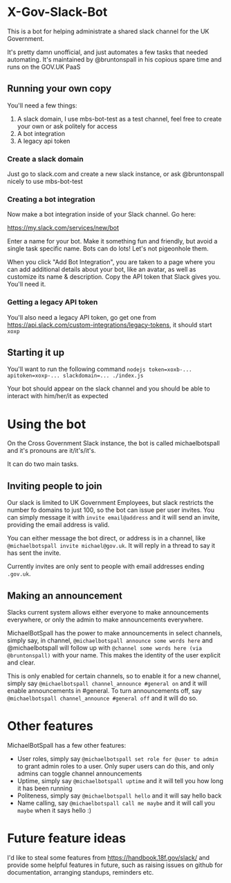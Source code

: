 # X-Gov-Slack-Bot

This is a bot for helping administrate a shared slack channel for the UK Government.

It's pretty damn unofficial, and just automates a few tasks that needed automating. It's maintained by @bruntonspall in his copious spare time and runs on the GOV.UK PaaS

## Running your own copy

You'll need a few things:

1. A slack domain, I use mbs-bot-test as a test channel, feel free to create your own or ask politely for access
2. A bot integration
3. A legacy api token

### Create a slack domain

Just go to slack.com and create a new slack instance, or ask @bruntonspall nicely to use mbs-bot-test

### Creating a bot integration

Now make a bot integration inside of your Slack channel. Go here:

https://my.slack.com/services/new/bot

Enter a name for your bot. Make it something fun and friendly, but avoid a single task specific name. Bots can do lots! Let's not pigeonhole them.

When you click "Add Bot Integration", you are taken to a page where you can add additional details about your bot, like an avatar, as well as customize its name & description.
Copy the API token that Slack gives you. You'll need it.

### Getting a legacy API token

You'll also need a legacy API token, go get one from https://api.slack.com/custom-integrations/legacy-tokens, it should start `xoxp`

## Starting it up

You'll want to run the following command
```nodejs token=xoxb-... apitoken=xoxp-... slackdomain=... ./index.js```

Your bot should appear on the slack channel and you should be able to interact with him/her/it as expected

# Using the bot

On the Cross Government Slack instance, the bot is called michaelbotspall and it's pronouns are it/it's/it's.

It can do two main tasks.

## Inviting people to join

Our slack is limited to UK Government Employees, but slack restricts the number fo domains to just 100, so the bot can issue per user invites.  You can simply message it with `invite email@address` and it will send an invite, providing the email address is valid.

You can either message the bot direct, or address is in a channel, like `@michaelbotspall invite michael@gov.uk`.  It will reply in a thread to say it has sent the invite.

Currently invites are only sent to people with email addresses ending `.gov.uk`.

## Making an announcement

Slacks current system allows either everyone to make announcements everywhere, or only the admin to make announcements everywhere.

MichaelBotSpall has the power to make announcements in select channels, simply say, in channel, `@michaelbotspall announce some words here` and @michaelbotspall will follow up with `@channel some words here (via @bruntonspall)` with your name.  This makes the identity of the user explicit and clear.

This is only enabled for certain channels, so to enable it for a new channel, simply say `@michaelbotspall channel_announce #general on` and it will enable announcements in #general.  To turn announcements off, say `@michaelbotspall channel_announce #general off` and it will do so.

# Other features

MichaelBotSpall has a few other features:

* User roles, simply say `@michaelbotspall set role for @user to admin` to grant admin roles to a user.  Only super users can do this, and only admins can toggle channel announcements
* Uptime, simply say `@michaelbotspall uptime` and it will tell you how long it has been running
* Politeness, simply say `@michaelbotspall hello` and it will say hello back
* Name calling, say `@michaelbotspall call me maybe` and it will call you `maybe` when it says hello :)

# Future feature ideas

I'd like to steal some features from https://handbook.18f.gov/slack/ and provide some helpful features in future, such as raising issues on github for documentation, arranging standups, reminders etc.
